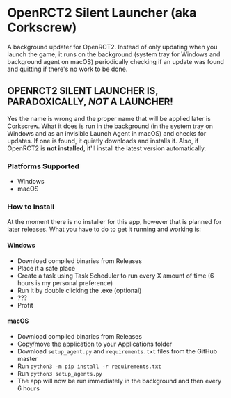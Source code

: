 # OpenRCT2 Silent Launcher (aka Corkscrew)
A background updater for OpenRCT2. Instead of only updating when you launch the game, it runs on the background (system tray for Windows and background agent on macOS) periodically checking if an update was found and quitting if there's no work to be done.

## OPENRCT2 SILENT LAUNCHER IS, PARADOXICALLY, *NOT* A LAUNCHER!
Yes the name is wrong and the proper name that will be applied later is Corkscrew. What it does is run in the background (in the system tray on Windows and as an invisible Launch Agent in macOS) and checks for updates. If one is found, it quietly downloads and installs it. Also, if OpenRCT2 is **not installed**, it'll install the latest version automatically.

### Platforms Supported
- Windows
- macOS

### How to Install
At the moment there is no installer for this app, however that is planned for later releases. What you have to do to get it running and working is:

#### Windows
- Download compiled binaries from Releases
- Place it a safe place
- Create a task using Task Scheduler to run every X amount of time (6 hours is my personal preference)
- Run it by double clicking the .exe (optional)
- ???
- Profit

#### macOS
- Download compiled binaries from Releases
- Copy/move the application to your Applications folder
- Download `setup_agent.py` and `requirements.txt` files from the GitHub master
- Run `python3 -m pip install -r requirements.txt`
- Run `python3 setup_agents.py`
- The app will now be run immediately in the background and then every 6 hours

